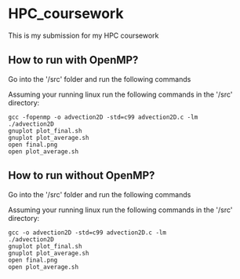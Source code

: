 # HPC_coursework
This is my submission for my HPC coursework

## How to run with OpenMP?
Go into the '/src' folder and run the following commands

Assuming your running linux run the following commands in the '/src' directory:

```
gcc -fopenmp -o advection2D -std=c99 advection2D.c -lm
./advection2D
gnuplot plot_final.sh
gnuplot plot_average.sh
open final.png
open plot_average.sh
```

## How to run without OpenMP?
Go into the '/src' folder and run the following commands

Assuming your running linux run the following commands in the '/src' directory:

```
gcc -o advection2D -std=c99 advection2D.c -lm
./advection2D
gnuplot plot_final.sh
gnuplot plot_average.sh
open final.png
open plot_average.sh
```
